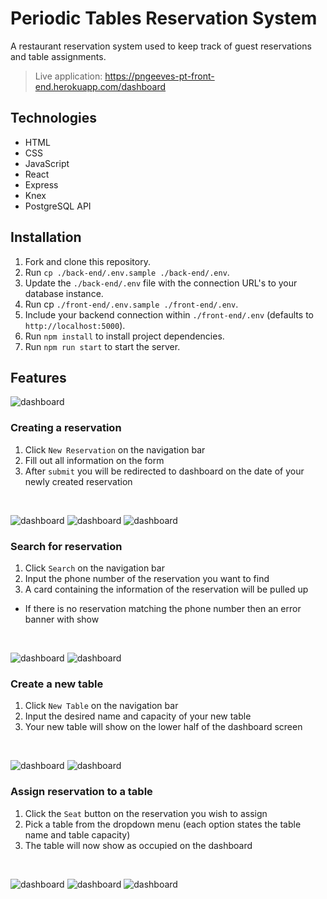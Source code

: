 # Periodic Tables Reservation System 
A restaurant reservation system used to keep track of guest reservations and table assignments.

> Live application: https://pngeeves-pt-front-end.herokuapp.com/dashboard

## Technologies
- HTML
- CSS
- JavaScript
- React
- Express
- Knex
- PostgreSQL API

## Installation 
1. Fork and clone this repository.
2. Run `cp ./back-end/.env.sample ./back-end/.env`.
3. Update the `./back-end/.env` file with the connection URL's to your database instance.
4. Run cp `./front-end/.env.sample ./front-end/.env`.
5. Include your backend connection within `./front-end/.env` (defaults to `http://localhost:5000`).
6. Run `npm install` to install project dependencies.
7. Run `npm run start` to start the server.

## Features 
![dashboard](/final-screen-shots/dashboard.png)
### Creating a reservation 

1. Click `New Reservation` on the navigation bar
2. Fill out all information on the form 
3. After `submit` you will be redirected to dashboard on the date of your newly created reservation
</br>

![dashboard](/final-screen-shots/resKey.png)
![dashboard](/final-screen-shots/reservation.png)
![dashboard](/final-screen-shots/createDash.png)

### Search for reservation 

1. Click `Search` on the navigation bar
2. Input the phone number of the reservation you want to find 
3. A card containing the information of the reservation will be pulled up 
- If there is no reservation matching the phone number then an error banner with show
</br>

![dashboard](/final-screen-shots/searchKey.png)
![dashboard](/final-screen-shots/search.png)

### Create a new table  

1. Click `New Table` on the navigation bar
2. Input the desired name and capacity of your new table
3. Your new table will show on the lower half of the dashboard screen 
</br>

![dashboard](/final-screen-shots/tableKey.png)
![dashboard](/final-screen-shots/table.png)

### Assign reservation to a table  

1. Click the `Seat` button on the reservation you wish to assign  
2. Pick a table from the dropdown menu (each option states the table name and table capacity)
3. The table will now show as occupied on the dashboard
</br>

![dashboard](/final-screen-shots/customer.png)
![dashboard](/final-screen-shots/customerSeat.png)
![dashboard](/final-screen-shots/occupied.png)
